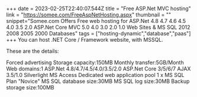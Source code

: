 +++
date = 2023-02-25T22:40:07.544Z
title = "Free ASP.Net MVC hosting"
link = "https://somee.com/FreeAspNetHosting.aspx"
thumbnail = ""
snippet="Somee.com Offers Free web hosting for ASP.Net 4.8 4.7 4.6 4.5 4.0 3.5 2.0 ASP.Net Core MVC 5.0 4.0 3.0 2.0 1.0 Web Sites & MS SQL 2012 2008 2005 2000 Databases"
tags = ["hosting-dynamic","database","paas"]
+++
You can host .NET Core / Framework website, with MSSQL.

These are the details:

Forced advertising
Storage capacity:150MB
Monthly transfer:5GB/Month
Web domains:1
ASP.Net 4.8/4.7/4.5/4.0/3.5/2.0
ASP.Net Core 3/5/6/7
AJAX 3.5/1.0
Silverlight
MS Access
Dedicated web application pool
1 x MS SQL Plan "Novice"
MS SQL database size:30MB
MS SQL log size:30MB
Backup storage size:100MB
